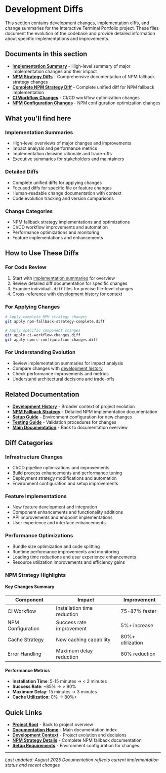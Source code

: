 # Development Diffs

This section contains development changes, implementation diffs, and change summaries for the Interactive Terminal Portfolio project. These files document the evolution of the codebase and provide detailed information about specific implementations and improvements.

## Documents in this section

- **[Implementation Summary](./implementation-diff-summary.md)** - High-level summary of major implementation changes and their impact
- **[NPM Strategy Diffs](./npm-fallback-strategy-diffs.md)** - Comprehensive documentation of NPM fallback strategy changes
- **[Complete NPM Strategy Diff](./npm-fallback-strategy-complete.diff)** - Complete unified diff for NPM fallback implementation
- **[CI Workflow Changes](./ci-workflow-changes.diff)** - CI/CD workflow optimization changes
- **[NPM Configuration Changes](./npmrc-configuration-changes.diff)** - NPM configuration optimization changes

## What you'll find here

### Implementation Summaries
- High-level overviews of major changes and improvements
- Impact analysis and performance metrics
- Implementation decision rationale and trade-offs
- Executive summaries for stakeholders and maintainers

### Detailed Diffs
- Complete unified diffs for applying changes
- Focused diffs for specific file or feature changes
- Human-readable change documentation with context
- Code evolution tracking and version comparisons

### Change Categories
- NPM fallback strategy implementations and optimizations
- CI/CD workflow improvements and automation
- Performance optimizations and monitoring
- Feature implementations and enhancements

## How to Use These Diffs

### For Code Review
1. Start with [implementation summaries](./implementation-diff-summary.md) for overview
2. Review detailed diff documentation for specific changes
3. Examine individual `.diff` files for precise file-level changes
4. Cross-reference with [development history](../development/) for context

### For Applying Changes
```bash
# Apply complete NPM strategy changes
git apply npm-fallback-strategy-complete.diff

# Apply specific component changes
git apply ci-workflow-changes.diff
git apply npmrc-configuration-changes.diff
```

### For Understanding Evolution
- Review implementation summaries for impact analysis
- Compare changes with [development history](../development/DEVELOPMENT_HISTORY.md)
- Check performance improvements and metrics
- Understand architectural decisions and trade-offs

## Related Documentation

- **[Development History](../development/)** - Broader context of project evolution
- **[NPM Fallback Strategy](../npm-fallback/)** - Detailed NPM implementation documentation
- **[Setup Guide](../setup/)** - Environment configuration for new changes
- **[Testing Guide](../testing/)** - Validation procedures for changes
- **[Main Documentation](../README.md)** - Back to documentation overview

## Diff Categories

### Infrastructure Changes
- CI/CD pipeline optimizations and improvements
- Build process enhancements and performance tuning
- Deployment strategy modifications and automation
- Environment configuration and setup improvements

### Feature Implementations
- New feature development and integration
- Component enhancements and functionality additions
- API improvements and endpoint implementations
- User experience and interface enhancements

### Performance Optimizations
- Bundle size optimization and code splitting
- Runtime performance improvements and monitoring
- Loading time reductions and user experience enhancements
- Resource utilization improvements and efficiency gains

### NPM Strategy Highlights

#### Key Changes Summary

| Component | Impact | Improvement |
|-----------|--------|-----------|
| CI Workflow | Installation time reduction | 75-87% faster |
| NPM Configuration | Success rate improvement | 5%+ increase |
| Cache Strategy | New caching capability | 80%+ utilization |
| Error Handling | Maximum delay reduction | 80% reduction |

#### Performance Metrics
- **Installation Time**: 5-15 minutes → < 2 minutes
- **Success Rate**: ~85% → > 90%
- **Maximum Delay**: 15 minutes → 3 minutes
- **Cache Utilization**: 0% → 80%+

## Quick Links

- **[Project Root](../../README.md)** - Back to project overview
- **[Documentation Home](../README.md)** - Main documentation index
- **[Development Context](../development/)** - Project evolution and decisions
- **[NPM Strategy Details](../npm-fallback/)** - Complete NPM fallback documentation
- **[Setup Requirements](../setup/)** - Environment configuration for changes

---

*Last updated: August 2025*
*Documentation reflects current implementation status and recent changes*